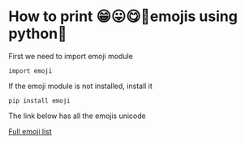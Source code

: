<h1>How to print 😁😛😋🤣emojis using python🐍</h1>
<p>First we need to import emoji module</p>

`import emoji`

<p>If the emoji module is not installed, install it</p>

`pip install emoji`

<p>The link below has all the emojis unicode<p>

<a href="https://unicode.org/emoji/charts/full-emoji-list.html">Full emoji list</a>
